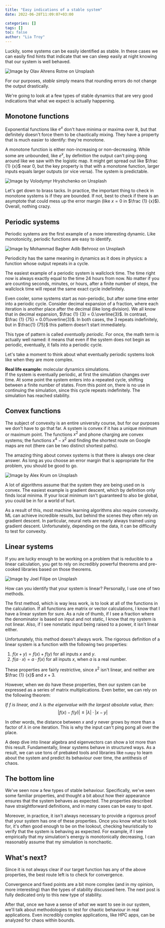 ```yaml
---
title: "Easy indications of a stable system"
date: 2022-06-28T11:09:07+03:00

categories: []
tags: []
toc: false
author: "Lia Troy"
---
```


Luckily, some systems can be easily identified as stable.
In these cases we can easily find hints that indicate that we can sleep easily at night knowing
that our system is well behaved.

![Image by Olav Ahrens Rotne on Unsplash](/dynamics/rubiks-easy-stability.jpg)

For our purposes, *stable* simply means that rounding errors do not change the output drastically.

We're going to look at a few types of stable dynamics that are very good indications that
what we expect is actually happening.

<!--more-->

## Monotone functions

Exponential functions like $e^x$ don't have minima or maxima over $\mathbb{R}$,
but that definitely doesn't force them to be chaotically mixing.
They have a property that is much easier to identify:
they're monotone.

A monotone function is either non-increasing or non-decreasing.
While some are unbounded, like $e^x$, by definition the output can't ping-pong around like we
saw with the logistic map.
It might get spread out like $\frac {1} {x}$ near 0,
but the key property is that with a monotone function, larger inputs equals larger outputs (or vice versa).
The system is predictable.

![Image by Volodymyr Hryshchenko on Unsplash](/dynamics/increasing-blocks.jpg)

Let's get down to brass tacks.
In practice, the important thing to check in monotone systems is if they are bounded.
If not, best to check if there is an asymptote that could mess up the error margin
(like $x = 0$ in $\frac {1} {x}$).
Overall, nothing crazy.

## Periodic systems

Periodic systems are the first example of a more interesting dynamic.
Like monotonicity, periodic functions are easy to identify.

![Image by Mohammad Bagher Adib Behrooz on Unsplash](/dynamics/interesting-periodicity.jpg)

Periodicity has the same meaning in dynamics as it does in physics:
a function whose output repeats in a cycle.

The easiest example of a periodic system is wallclock time.
The time right now is always exactly equal to the time 24 hours from now.
No matter if you are counting seconds, minutes, or hours, after a finite number of steps,
the wallclock time will repeat the same exact cycle indefinitely.

Even cooler, some systems start as non-periodic, but after some time enter into a periodic cycle.
Consider decimal expansion of a fraction, where each iteration is another place after the decimal
(like long division).
We all know that in decimal expansion, $\frac {1} {3} = 0.\overline{3}$.
In contrast, $\frac {1} {75} = 0.01\overline{3}$.
In both cases, the $3$ repeats indefinitely, but in $\frac{1} {75}$ this pattern doesn't start immediately.

This type of pattern is called *eventually periodic*.
For once, the math term is actually well named:
it means that even if the system does not begin as periodic, eventually, it falls into a periodic cycle.

Let's take a moment to think about what eventually periodic systems look like when they are more complex.

**Real life example:**
molecular dynamics simulations.  
If the system is eventually periodic, at first the simulation changes over time.
At some point the system enters into a repeated cycle, shifting between a finite number of states.
From this point on, there is no use in continuing the simulation,
since this cycle repeats indefinitely.
The simulation has reached stability.

## Convex functions

The subject of convexity is an entire university course, but for our purposes we don't have to go that far.
A system is convex if it has a unique minimum or maximum point.
The functions $x^2$ and phone charging are convex systems;
the functions $x^4 - x^2$ and finding the shortest route on Google maps are not
(there can be two distinct shortest paths).

The amazing thing about convex systems is that there is always one clear answer.
As long as you choose an error margin that is appropriate for the problem, you should be good to go.

![Image by Alex Krum on Unsplash](/dynamics/sand-dune-peak.jpeg)

A lot of algorithms assume that the system they are being used on is convex.
The easiest example is gradient descent, which by definition only finds local minima.
If your local minimum isn't guaranteed to also be global, you could be in for a world of hurt.

As a result of this, most machine learning algorithms also require convexity.
ML can achieve incredible results, but behind the scenes they often rely on gradient descent.
In particular, neural nets are nearly always trained using gradient descent.
Unfortunately, depending on the data, it can be difficulty to test for convexity.

## Linear systems

If you are lucky enough to be working on a problem that is reducible to a linear calculation,
you get to rely on incredibly powerful theorems and pre-cooked libraries based on those theorems.

![Image by Joel Filipe on Unsplash](/dynamics/linear-building.jpeg)

How can you identify that your system is linear? Personally, I use one of two methods.

The first method, which is way less work, is to look at all of the functions in the calculation.
If all functions are matrix or vector calculations, I know that I have a linear system for sure.
As a rule of thumb, if I see a fraction where the denominator is based on input and not static, I know that my system is not linear.
Also, if I see nonstatic input being raised to a power, it isn't linear either.

Unfortunately, this method doesn't always work.
The rigorous definition of a linear system is a function with the following two properties:

1. $f(x + y) = f(x) + f(y)$ for all inputs $x$ and $y$.
2. $f(a \cdot x) = a \cdot f(x)$ for all inputs $x$, when $a$ is a real number.

These properties are fairly restrictive, since $x^2$ isn't linear, and neither are $\frac {1} {x}$ and $x + 3$.

However, when we do have these properties, then our system can be expressed as a series of matrix multiplications.
Even better, we can rely on the following theorem:

*If $f$ is linear, and $\lambda$ is the eigenvalue with the largest absolute value, then:*
$$| f(x) - f(y) | \leq | \lambda | \cdot | x - y|$$

In other words, the distance between $x$ and $y$ never grows by more than a factor of $\lambda$
in one iteration.
This is why the input can't ping pong all over the place.

A deep dive into linear algebra and eigenvectors can show a lot more than this result.
Fundamentally, linear systems behave in structured ways.
As a result, we can use tons of prebaked tools and libraries like `numpy` to learn about the system
and predict its behaviour over time, the antithesis of chaos.

## The bottom line

We've seen now a few types of stable behaviour.
Specifically, we've seen some familiar properties,
and thought a bit about how their appearance ensures that the system behaves as expected.
The properties described have straightforward definitions, and in many cases can be easy to spot.

Moreover, in practice,
it isn't always necessary to provide a rigorous proof that your system has one of these properties.
Once you know what to look for, it's often good enough to be on the lookout,
checking heuristically to verify that the system is behaving as expected.
For example, if I see empirically that my simulation's energy is monotonically decreasing,
I can reasonably assume that my simulation is nonchaotic.

## What's next?

Since it is not always clear if our target function has any of the above properties,
the best route left is to check for convergence.

Convergence and fixed points are a bit more complex (and in my opinion, more interesting)
than the types of stability discussed here.
The next post is fully dedicated only to this new type of stability.

After that, once we have a sense of *what* we want to see in our system,
we'll talk about methodologies to test for chaotic behaviour in real applications.
Even incredibly complex applications, like HPC apps, can be analyzed for chaos within bounds.


